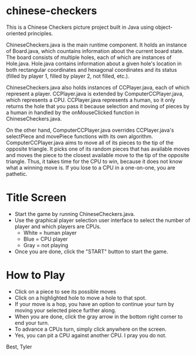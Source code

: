 # chinese-checkers
This is a Chinese Checkers picture project built in Java using object-oriented principles. 

ChineseCheckers.java is the main runtime component. It holds an instance of Board.java, which countains information about the current board state. The board consists of multiple holes, each of which are instances of Hole.java. Hole.java contains information about a given hole's location in both rectangular coordinates and hexagonal coordinates and its status (filled by player 1, filled by player 2, not filled, etc.). 

ChineseCheckers.java also holds instances of CCPlayer.java, each of which represent a player. CCPlayer.java is extended by ComputerCCPlayer.java, which represents a CPU. CCPlayer.java represents a human, so it only returns the hole that you pass it because selection and moving of pieces by a human in handled by the onMouseClicked function in ChineseCheckers.java. 

On the other hand, ComputerCCPlayer.java overrides CCPlayer.java's selectPiece and movePiece functions with its own algorithm. ComputerCCPlayer.java aims to move all of its pieces to the tip of the opposite triangle. It picks one of its random pieces that has available moves and moves the piece to the closest available move to the tip of the opposite triangle. Thus, it takes time for the CPU to win, because it does not know what a winning move is. If you lose to a CPU in a one-on-one, you are pathetic.

# Title Screen
- Start the game by running ChineseCheckers.java.
- Use the graphical player selection user interface to select the number of player and which players are CPUs.
  - White = human player
  - Blue = CPU player
  - Gray = not playing
- Once you are done, click the "START" button to start the game.

# How to Play
- Click on a piece to see its possible moves
- Click on a highlighted hole to move a hole to that spot.
- If your move is a hop, you have an option to continue your turn by moving your selected piece further along.
- When you are done, click the gray arrow in the bottom right corner to end your turn.
- To advance a CPUs turn, simply click anywhere on the screen.
- Yes, you can pit a CPU against another CPU. I pray you do not.

Best,
Tyler
